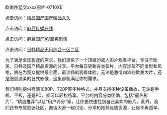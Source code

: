 欧美性猛交xxxx图片-0710XE

点击访问：<a href="https://heiliaowt0d7p.pages.dev">精品国产国产精品久久</a>

点击访问：<a href="https://heiliaoga6s9v.pages.dev">麻豆传媒在线</a>

点击访问：<a href="https://heiliaoow5kzm.pages.dev">麻豆国产AV超爽剧情</a>

点击访问：<a href="https://heiliao2dmwwy.pages.dev">日韩精品无码综合一区二区</a>

为了满足全球影迷的需求，我们提供了一个顶级的成人影片观看平台，专注于欧美、日韩及国产精品资源的分享。平台每日更新各类影片，内容涉及不同类型和风格，旨在为观众提供最全面、最流畅的观看体验。无论是激情四溢的欧美大片，还是细腻温柔的日式影像，这里都能满足你的需求。

我们特别提供高清1080P、720P等多种格式，并且支持多种设备播放，无论是手机、平板，还是PC，都可以轻松畅享。平台的内容分类明确，包括“最热影片”、“精选推荐”以及“用户评分”等，让你更快速找到自己喜欢的影片。此外，我们还有专属影迷社区，邀请大家一起讨论、分享和推荐优质资源，让你不再孤单。

<span style="display:none;">[Canonical link](https://github.com/ujm20250710/ujm12 )</span>
